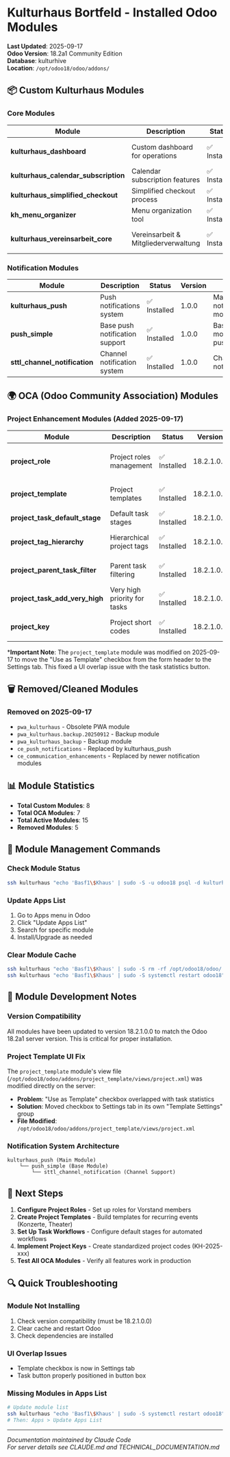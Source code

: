 # Kulturhaus Bortfeld - Installed Odoo Modules

**Last Updated**: 2025-09-17  
**Odoo Version**: 18.2a1 Community Edition  
**Database**: kulturhive  
**Location**: `/opt/odoo18/odoo/addons/`

## 📦 Custom Kulturhaus Modules

### Core Modules
| Module | Description | Status | Version | Notes |
|--------|-------------|--------|---------|-------|
| **kulturhaus_dashboard** | Custom dashboard for operations | ✅ Installed | 1.0.0 | Main operations dashboard |
| **kulturhaus_calendar_subscription** | Calendar subscription features | ✅ Installed | 1.0.0 | Calendar integration |
| **kulturhaus_simplified_checkout** | Simplified checkout process | ✅ Installed | 1.0.0 | Streamlined checkout |
| **kh_menu_organizer** | Menu organization tool | ✅ Installed | 1.0.0 | Menu management |
| **kulturhaus_vereinsarbeit_core** | Vereinsarbeit & Mitgliederverwaltung | ✅ Installed | 18.2.1.0.0 | Club management system |

### Notification Modules
| Module | Description | Status | Version | Notes |
|--------|-------------|--------|---------|-------|
| **kulturhaus_push** | Push notifications system | ✅ Installed | 1.0.0 | Main notification module |
| **push_simple** | Base push notification support | ✅ Installed | 1.0.0 | Base module for push |
| **sttl_channel_notification** | Channel notification system | ✅ Installed | 1.0.0 | Channel notifications |

## 🌍 OCA (Odoo Community Association) Modules

### Project Enhancement Modules (Added 2025-09-17)
| Module | Description | Status | Version | Use Case |
|--------|-------------|--------|---------|----------|
| **project_role** | Project roles management | ✅ Installed | 18.2.1.0.0 | Assign roles like Vorstand, AG-Leiter |
| **project_template** | Project templates | ✅ Installed | 18.2.1.0.0 | Event templates - **Modified*** |
| **project_task_default_stage** | Default task stages | ✅ Installed | 18.2.1.0.0 | Workflow automation |
| **project_tag_hierarchy** | Hierarchical project tags | ✅ Installed | 18.2.1.0.0 | Organize events hierarchically |
| **project_parent_task_filter** | Parent task filtering | ✅ Installed | 18.2.1.0.0 | Task hierarchy management |
| **project_task_add_very_high** | Very high priority for tasks | ✅ Installed | 18.2.1.0.0 | Critical task prioritization |
| **project_key** | Project short codes | ✅ Installed | 18.2.1.0.0 | Quick project references (EK2025) |

***Important Note**: The `project_template` module was modified on 2025-09-17 to move the "Use as Template" checkbox from the form header to the Settings tab. This fixed a UI overlap issue with the task statistics button.

## 🗑️ Removed/Cleaned Modules

### Removed on 2025-09-17
- `pwa_kulturhaus` - Obsolete PWA module
- `pwa_kulturhaus.backup.20250912` - Backup module  
- `pwa_kulturhaus_backup` - Backup module
- `ce_push_notifications` - Replaced by kulturhaus_push
- `ce_communication_enhancements` - Replaced by newer notification modules

## 📊 Module Statistics

- **Total Custom Modules**: 8
- **Total OCA Modules**: 7  
- **Total Active Modules**: 15
- **Removed Modules**: 5

## 🔧 Module Management Commands

### Check Module Status
```bash
ssh kulturhaus "echo 'Basf1\$Khaus' | sudo -S -u odoo18 psql -d kulturhive -c \"SELECT name, state FROM ir_module_module WHERE state='installed' ORDER BY name;\""
```

### Update Apps List
1. Go to Apps menu in Odoo
2. Click "Update Apps List"
3. Search for specific module
4. Install/Upgrade as needed

### Clear Module Cache
```bash
ssh kulturhaus "echo 'Basf1\$Khaus' | sudo -S rm -rf /opt/odoo18/odoo/.local/share/Odoo/filestore/kulturhive/assets/*"
ssh kulturhaus "echo 'Basf1\$Khaus' | sudo -S systemctl restart odoo18"
```

## 📝 Module Development Notes

### Version Compatibility
All modules have been updated to version 18.2.1.0.0 to match the Odoo 18.2a1 server version. This is critical for proper installation.

### Project Template UI Fix
The `project_template` module's view file (`/opt/odoo18/odoo/addons/project_template/views/project.xml`) was modified directly on the server:
- **Problem**: "Use as Template" checkbox overlapped with task statistics
- **Solution**: Moved checkbox to Settings tab in its own "Template Settings" group
- **File Modified**: `/opt/odoo18/odoo/addons/project_template/views/project.xml`

### Notification System Architecture
```
kulturhaus_push (Main Module)
    └── push_simple (Base Module)
        └── sttl_channel_notification (Channel Support)
```

## 🚀 Next Steps

1. **Configure Project Roles** - Set up roles for Vorstand members
2. **Create Project Templates** - Build templates for recurring events (Konzerte, Theater)
3. **Set Up Task Workflows** - Configure default stages for automated workflows
4. **Implement Project Keys** - Create standardized project codes (KH-2025-xxx)
5. **Test All OCA Modules** - Verify all features work in production

## 🔍 Quick Troubleshooting

### Module Not Installing
1. Check version compatibility (must be 18.2.1.0.0)
2. Clear cache and restart Odoo
3. Check dependencies are installed

### UI Overlap Issues
- Template checkbox is now in Settings tab
- Task button properly positioned in button box

### Missing Modules in Apps List
```bash
# Update module list
ssh kulturhaus "echo 'Basf1\$Khaus' | sudo -S systemctl restart odoo18"
# Then: Apps > Update Apps List
```

---

*Documentation maintained by Claude Code*  
*For server details see CLAUDE.md and TECHNICAL_DOCUMENTATION.md*